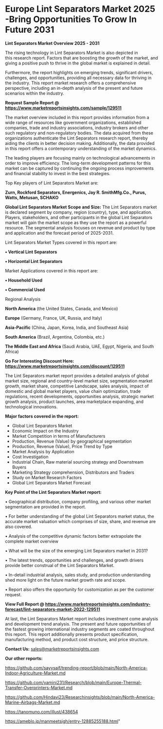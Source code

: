 # Europe Lint Separators Market 2025 -Bring Opportunities To Grow In Future 2031

<Strong> Lint Separators Market Overview 2025 - 2031</strong>

The rising technology in Lint Separators Market is also depicted in this research report. Factors that are boosting the growth of the market, and giving a positive push to thrive in the global market is explained in detail.

Furthermore, the report highlights on emerging trends, significant drivers, challenges, and opportunities, providing all necessary data for thriving in the industry. This report market research offers a comprehensive perspective, including an in-depth analysis of the present and future scenarios within the industry.

<strong>Request Sample Report @ <a href=https://www.marketreportsinsights.com/sample/129511>https://www.marketreportsinsights.com/sample/129511</a></strong>

The market overview included in this report provides information from a wide range of resources like government organizations, established companies, trade and industry associations, industry brokers and other such regulatory and non-regulatory bodies. The data acquired from these organizations authenticate the Lint Separators research report, thereby aiding the clients in better decision making. Additionally, the data provided in this report offers a contemporary understanding of the market dynamics.

The leading players are focusing mainly on technological advancements in order to improve efficiency. The long-term development patterns for this market can be captured by continuing the ongoing process improvements and financial stability to invest in the best strategies.

Top Key players of Lint Separators Market are:

<strong>Zurn, Rockford Separators, Energenics, Jay R. SmithMfg.Co., Purus, Watts, Metusan, SCHAKO</strong>

<strong><b>Global Lint Separators Market Scope and Size:</b></strong>
The Lint Separators market is declared segment by company, region (country), type, and application. Players, stakeholders, and other participants in the global Lint Separators market will gain the market scope as they use the report as a powerful resource. The segmental analysis focuses on revenue and product by type and application and the forecast period of 2025-2031.

Lint Separators Market Types covered in this report are:

<strong>• Vertical Lint Separators

• Horizontal Lint Separators</strong>

Market Applications covered in this report are:

<strong>• Household Used

• Commercial Used</strong> 

Regional Analysis

<strong>North America</strong> (the United States, Canada, and Mexico)

<strong>Europe</strong> (Germany, France, UK, Russia, and Italy)

<strong>Asia-Pacific</strong> (China, Japan, Korea, India, and Southeast Asia)

<strong>South America</strong> (Brazil, Argentina, Colombia, etc.)

<strong>The Middle East and Africa</strong> (Saudi Arabia, UAE, Egypt, Nigeria, and South Africa)

<strong>Go For Interesting Discount Here: <a href=https://www.marketreportsinsights.com/discount/129511>https://www.marketreportsinsights.com/discount/129511</a></strong>

The Lint Separators market report provides a detailed analysis of global market size, regional and country-level market size, segmentation market growth, market share, competitive Landscape, sales analysis, impact of domestic and global market players, value chain optimization, trade regulations, recent developments, opportunities analysis, strategic market growth analysis, product launches, area marketplace expanding, and technological innovations.

<strong><b>Major factors covered in the report:</b></strong>
<ul>
  <li>Global Lint Separators Market </li>
  <li>Economic Impact on the Industry</li>
  <li>Market Competition in terms of Manufacturers</li>
  <li>Production, Revenue (Value) by geographical segmentation</li>
  <li>Production, Revenue (Value), Price Trend by Type</li>
  <li>Market Analysis by Application</li>
  <li>Cost Investigation</li>
  <li>Industrial Chain, Raw material sourcing strategy and Downstream Buyers</li>
  <li>Marketing Strategy comprehension, Distributors and Traders</li>
  <li>Study on Market Research Factors</li>
  <li>Global Lint Separators Market Forecast</li>
</ul>

<strong><b>Key Point of the Lint Separators Market report:</b></strong>

• Geographical distribution, company profiling, and various other market segmentation are provided in the report.

• For better understanding of the global Lint Separators market status, the accurate market valuation which comprises of size, share, and revenue are also covered.

• Analysis of the competitive dynamic factors better extrapolate the complete market overview

• What will be the size of the emerging Lint Separators market in 2031?

• The latest trends, opportunities and challenges, and growth drivers provide better construal of the Lint Separators Market.

• In-detail industrial analysis, sales study, and production understanding shed more light on the future market growth rate and scope.

• Report also offers the opportunity for customization as per the customer request.

<strong><b>View Full Report @ <a href=https://www.marketreportsinsights.com/industry-forecast/lint-separators-market-2022-129511>https://www.marketreportsinsights.com/industry-forecast/lint-separators-market-2022-129511</a></b></strong>


At last, the Lint Separators Market report includes investment come analysis and development trend analysis. The present and future opportunities of the fastest growing international industry segments are coated throughout this report. This report additionally presents product specification, manufacturing method, and product cost structure, and price structure.

<strong>Contact Us:</strong>
sales@marketreportsinsights.com

<strong>Our other reports:</strong>

<a href=https://github.com/sayysaif/trending-report/blob/main/North-America-Indoor-Agriculture-Market.md>https://github.com/sayysaif/trending-report/blob/main/North-America-Indoor-Agriculture-Market.md</a>

<a href=https://github.com/yamini231/Research/blob/main/Europe-Thermal-Transfer-Overprinters-Market.md>https://github.com/yamini231/Research/blob/main/Europe-Thermal-Transfer-Overprinters-Market.md</a>

<a href=https://github.com/Hindavi23/Researchinsights/blob/main/North-America-Marine-Airbags-Market.md>https://github.com/Hindavi23/Researchinsights/blob/main/North-America-Marine-Airbags-Market.md</a>

<a href=https://tanomuno.com/illust/438654>https://tanomuno.com/illust/438654</a>

<a href=https://ameblo.jp/manmeetsigh/entry-12885255188.html>https://ameblo.jp/manmeetsigh/entry-12885255188.html</a>"
